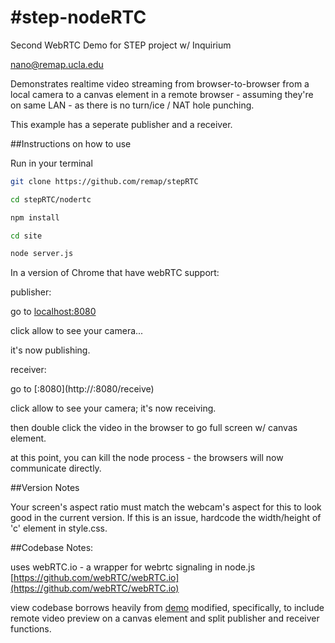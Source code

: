 #step-nodeRTC
==============


Second WebRTC Demo for STEP project w/ Inquirium

nano@remap.ucla.edu

Demonstrates realtime video streaming from browser-to-browser from a local camera to a canvas element in a remote browser - assuming they're on same LAN - as there is no turn/ice / NAT hole punching.

This example has a seperate publisher and a receiver.

##Instructions on how to use

Run in your terminal

```bash 
git clone https://github.com/remap/stepRTC
```

```bash 
cd stepRTC/nodertc
```

```bash 
npm install
```

```bash 
cd site
```

```bash 
node server.js
```

In a version of Chrome that have webRTC support:

publisher:

go to [localhost:8080](http://localhost:8080/publish)

click allow to see your camera... 

it's now publishing. 

receiver:

go to [<publisher IP>:8080](http://<publisher IP>:8080/receive)

click allow to see your camera; it's now receiving. 

then double click the video in the browser to go full screen w/ canvas element. 

at this point, you can kill the node process - the browsers will now communicate directly. 


##Version Notes


Your screen's aspect ratio must match the webcam's aspect for this to look good in the current version. If this is an issue, hardcode the width/height of 'c' element in style.css.


##Codebase Notes:


uses webRTC.io - a wrapper for webrtc signaling in node.js
[https://github.com/webRTC/webRTC.io](https://github.com/webRTC/webRTC.io)

view codebase borrows heavily from  [demo](http://webrtc.dennis.is/)
modified, specifically, to include remote video preview on a canvas element and split publisher and receiver functions. 


